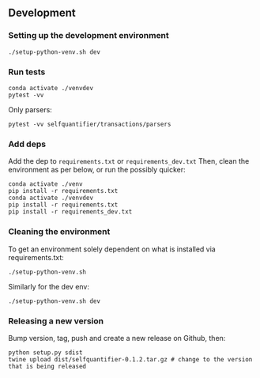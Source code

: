 ## Development

### Setting up the development environment

```
./setup-python-venv.sh dev
```

### Run tests

```
conda activate ./venvdev
pytest -vv
```

Only parsers:

```
pytest -vv selfquantifier/transactions/parsers
```

### Add deps

Add the dep to `requirements.txt` or `requirements_dev.txt`
Then, clean the environment as per below, or run the possibly quicker:

```
conda activate ./venv
pip install -r requirements.txt
conda activate ./venvdev
pip install -r requirements.txt
pip install -r requirements_dev.txt
```

### Cleaning the environment

To get an environment solely dependent on what is installed via requirements.txt:
```
./setup-python-venv.sh
```

Similarly for the dev env:
```
./setup-python-venv.sh dev
```

### Releasing a new version

Bump version, tag, push and create a new release on Github, then:

```
python setup.py sdist
twine upload dist/selfquantifier-0.1.2.tar.gz # change to the version that is being released
```
